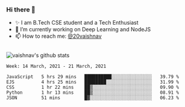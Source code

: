 ### Hi there 👋

<!--
**vaishnav-197/vaishnav-197** is a ✨ _special_ ✨ repository because its `README.md` (this file) appears on your GitHub profile.

Here are some ideas to get you started:
-->

- ✨ I am B.Tech CSE student and a Tech Enthusiast
- 🔭 I’m currently working on Deep Learning and NodeJS
- 📫 How to reach me: [@20vaishnav](https://twitter.com/20vaishnav)


<img src="https://github.com/vaishnav-197/vaishnav-197/blob/main/images/stat.svg" alt=""/>


![vaishnav's github stats](https://github-readme-stats.vercel.app/api?username=vaishnav-197&show_icons=true&theme=dark&count_private=true)


<!--START_SECTION:waka-->
```text
Week: 14 March, 2021 - 21 March, 2021

JavaScript   5 hrs 29 mins   ██████████░░░░░░░░░░░░░░░   39.79 % 
EJS          4 hrs 25 mins   ████████░░░░░░░░░░░░░░░░░   31.99 % 
CSS          1 hr 22 mins    ██▒░░░░░░░░░░░░░░░░░░░░░░   09.90 % 
Python       1 hr 13 mins    ██▒░░░░░░░░░░░░░░░░░░░░░░   08.91 % 
JSON         51 mins         █▓░░░░░░░░░░░░░░░░░░░░░░░   06.23 % 
```
<!--END_SECTION:waka-->
